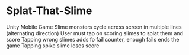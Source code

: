 # Splat-That-Slime
 Unity Mobile Game
 Slime monsters cycle across screen in multiple lines (alternating direction)
 User must tap on scoring slimes to splat them and score
 Tapping wrong slimes adds fo fail counter, enough fails ends the game
 Tapping spike slime loses score
